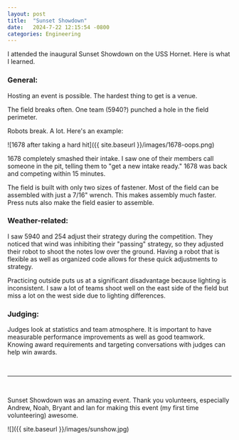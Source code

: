 ```yaml
---
layout: post
title:  "Sunset Showdown"
date:   2024-7-22 12:15:54 -0800
categories: Engineering
---
```


I attended the inaugural Sunset Showdown on the USS Hornet. Here is what
I learned.

### General:


Hosting an event is possible. The hardest thing to get is a venue.


The field breaks often. One team (5940?) punched a hole in the field
perimeter.


Robots break. A lot. Here's an example:

![1678 after taking a hard hit]({{ site.baseurl }}/images/1678-oops.png)

1678 completely smashed their intake. I saw one of their members call
someone in the pit, telling them to "get a new intake ready." 1678 was
back and competing within 15 minutes. 


The field is built with only two sizes of fastener. Most of the field
can be assembled with just a 7/16" wrench. This makes assembly much
faster. Press nuts also make the field easier to assemble.

### Weather-related:

I saw 5940 and 254 adjust their strategy during the competition. They
noticed that wind was inhibiting their "passing" strategy, so they
adjusted their robot to shoot the notes low over the ground. Having a
robot that is flexible as well as organized code allows for these quick
adjustments to strategy.

Practicing outside puts us at a significant disadvantage because
lighting is inconsistent. I saw a lot of teams shoot well on the east
side of the field but miss a lot on the west side due to lighting
differences.

### Judging:

Judges look at statistics and team atmosphere. It is important to have
measurable performance improvements as well as good teamwork. Knowing
award requirements and targeting conversations with judges can help win
awards.

<br>

--- 
<br>


Sunset Showdown was an amazing event. Thank you volunteers, especially
Andrew, Noah, Bryant and Ian for making this event (my first time
volunteering) awesome.


![]({{ site.baseurl }}/images/sunshow.jpg)
